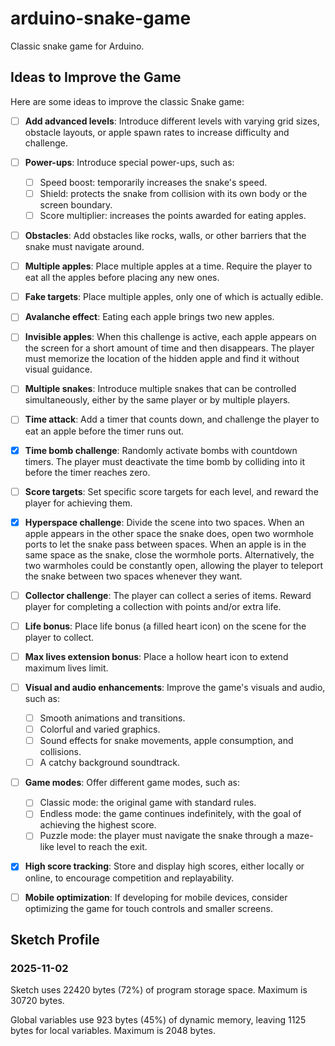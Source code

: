 # arduino-snake-game
Classic snake game for Arduino.

## Ideas to Improve the Game
Here are some ideas to improve the classic Snake game:

* [ ] **Add advanced levels**: Introduce different levels with varying grid sizes, obstacle layouts, or apple spawn rates to increase difficulty and challenge.

* [ ] **Power-ups**: Introduce special power-ups, such as:
	* [ ] Speed boost: temporarily increases the snake's speed.
	* [ ] Shield: protects the snake from collision with its own body or the screen boundary.
	* [ ] Score multiplier: increases the points awarded for eating apples.

* [ ] **Obstacles**: Add obstacles like rocks, walls, or other barriers that the snake must navigate around.

* [ ] **Multiple apples**: Place multiple apples at a time. Require the player to eat all the apples before placing any new ones.

* [ ] **Fake targets**: Place multiple apples, only one of which is actually edible.

* [ ] **Avalanche effect**: Eating each apple brings two new apples.

* [ ] **Invisible apples**: When this challenge is active, each apple appears on the screen for a short amount of time and then disappears. The player must memorize the location of the hidden apple and find it without visual guidance.

* [ ] **Multiple snakes**: Introduce multiple snakes that can be controlled simultaneously, either by the same player or by multiple players.

* [ ] **Time attack**: Add a timer that counts down, and challenge the player to eat an apple before the timer runs out.

* [x] **Time bomb challenge**: Randomly activate bombs with countdown timers. The player must deactivate the time bomb by colliding into it before the timer reaches zero.

* [ ] **Score targets**: Set specific score targets for each level, and reward the player for achieving them.

* [x] **Hyperspace challenge**: Divide the scene into two spaces. When an apple appears in the other space the snake does, open two wormhole ports to let the snake pass between spaces. When an apple is in the same space as the snake, close the wormhole ports. Alternatively, the two warmholes could be constantly open, allowing the player to teleport the snake between two spaces whenever they want. 

* [ ] **Collector challenge**: The player can collect a series of items. Reward player for completing a collection with points and/or extra life.

* [ ] **Life bonus**: Place life bonus (a filled heart icon) on the scene for the player to collect.

* [ ] **Max lives extension bonus**: Place a hollow heart icon to extend maximum lives limit.

* [ ] **Visual and audio enhancements**: Improve the game's visuals and audio, such as:
	* [ ] Smooth animations and transitions.
	* [ ] Colorful and varied graphics.
	* [ ] Sound effects for snake movements, apple consumption, and collisions.
	* [ ] A catchy background soundtrack.

* [ ] **Game modes**: Offer different game modes, such as:
	* [ ] Classic mode: the original game with standard rules.
	* [ ] Endless mode: the game continues indefinitely, with the goal of achieving the highest score.
	* [ ] Puzzle mode: the player must navigate the snake through a maze-like level to reach the exit.

* [x] **High score tracking**: Store and display high scores, either locally or online, to encourage competition and replayability.

* [ ] **Mobile optimization**: If developing for mobile devices, consider optimizing the game for touch controls and smaller screens.

## Sketch Profile
### 2025-11-02
Sketch uses 22420 bytes (72%) of program storage space. Maximum is 30720 bytes.

Global variables use 923 bytes (45%) of dynamic memory, leaving 1125 bytes for local variables. Maximum is 2048 bytes.